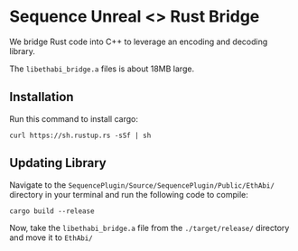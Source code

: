 # Sequence Unreal <> Rust Bridge

We bridge Rust code into C++ to leverage an encoding and decoding library.

The `libethabi_bridge.a` files is about 18MB large.

## Installation

Run this command to install cargo:

```shell
curl https://sh.rustup.rs -sSf | sh
```

## Updating Library

Navigate to the `SequencePlugin/Source/SequencePlugin/Public/EthAbi/` directory in your terminal and run the following code to compile:

```shell
cargo build --release
```

Now, take the `libethabi_bridge.a` file from the `./target/release/` directory and move it to `EthAbi/`
